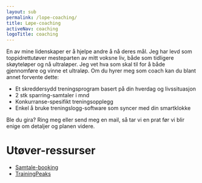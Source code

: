 ```yaml
---
layout: sub
permalink: /lope-coaching/
title: Løpe-coaching
activeNav: coaching
logoTitle: coaching
---
```


En av mine lidenskaper er å hjelpe andre å nå deres mål. Jeg har levd som toppidrettutøver mesteparten av mitt voksne liv, både som tidligere skøyteløper og nå ultraløper. Jeg vet hva som skal til for å både gjennomføre og vinne et ultraløp. Om du hyrer meg som coach kan du blant annet forvente dette:

- Et skreddersydd treningsprogram basert på din hverdag og livssituasjon
- 2 stk sparring-samtaler i mnd
- Konkurranse-spesifikt treningsopplegg
- Enkel å bruke treningslogg-software som syncer med din smartklokke

Ble du gira? Ring meg eller send meg en mail, så tar vi en prat før vi blir enige om detaljer og planen videre. 

# Utøver-ressurser
- [Samtale-booking](https://calendly.com/hanserino/coach-prat)
- [TrainingPeaks](https://app.trainingpeaks.com/)
